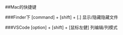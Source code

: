 ##Mac的快捷键

###Finder下
[command] + [shift] + [.] 显示/隐藏隐藏文件

###VSCode
[option] + [shift] + [鼠标左健] 列编辑/列模式
